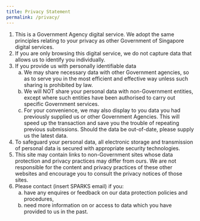 ```yaml
---
title: Privacy Statement
permalink: /privacy/
---
```

<ol>
	<li>This is a Government Agency digital service. We adopt the same principles relating to your privacy as other Government of Singapore digital services.</li>
<li>If you are only browsing this digital service, we do not capture data that allows us to identify you individually.</li>

<li>  If you provide us with personally identifiable data
<ol type="a" style="list-style-type:lower-alpha;">
			<li>We may share necessary data with other Government agencies, so as to serve you in the most efficient and effective way unless such sharing is prohibited by law.</li>
     <li>We will NOT share your personal data with non-Government entities, except where such entities have been authorised to carry out specific Government services. </li>
 		<li>For your convenience, we may also display to you data you had previously supplied us or other Government Agencies. This will speed up the transaction and save you the trouble of repeating previous submissions. Should the data be out-of-date, please supply us the latest data.</li>
</ol>
	</li>
<li>To safeguard your personal data, all electronic storage and transmission of personal data is secured with appropriate security technologies.</li>
 
<li>This site may contain links to non-Government sites whose data protection and privacy practices may differ from ours. We are not responsible for the content and privacy practices of these other websites and encourage you to consult the privacy notices of those sites.
	</li>
<li>Please contact (insert SPARKS email) if you:
	<ol type="a" style="list-style-type:lower-alpha;">
		<li>have any enquires or feedback on our data protection policies and procedures,</li>
		<li>need more information on or access to data which you have provided to us in the past.</li>
	</ol>
	</li>
</ol>